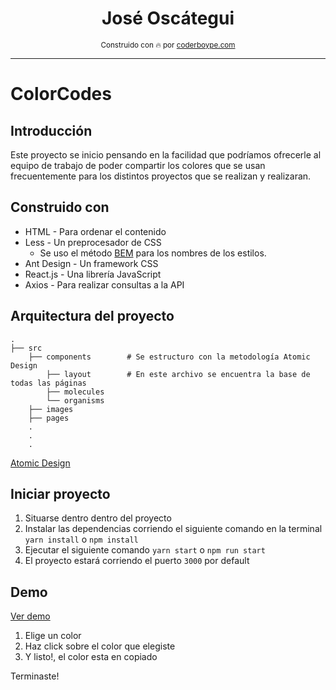 <div align="center">
    <h1>José Oscátegui</h1>
    <sub>Construido con 🔥︎ por
      <a href="https://coderboype.com">coderboype.com</a>
    </sub>
</div>

---

# ColorCodes

## Introducción
Este proyecto se inicio pensando en la facilidad que podríamos
ofrecerle al equipo de trabajo de poder compartir los colores que se usan
frecuentemente para los distintos proyectos que se realizan y realizaran. 

## Construido con
* HTML - Para ordenar el contenido
* Less - Un preprocesador de CSS
    - Se uso el método [BEM](http://getbem.com/naming/) para los nombres de los estilos. 
* Ant Design - Un framework CSS 
* React.js - Una librería JavaScript
* Axios - Para realizar consultas a la API

## Arquitectura del proyecto
    .
    ├── src
        ├── components        # Se estructuro con la metodología Atomic Design
            ├── layout        # En este archivo se encuentra la base de todas las páginas 
            ├── molecules     
            └── organisms
        ├── images
        ├── pages
        .
        .
        .
[Atomic Design](https://bradfrost.com/blog/post/atomic-web-design/)

## Iniciar proyecto
1. Situarse dentro dentro del proyecto
2. Instalar las dependencias corriendo el siguiente comando en la terminal `yarn install` o `npm install`
3. Ejecutar el siguiente comando `yarn start` o `npm run start`
4. El proyecto estará corriendo el puerto `3000` por default 

## Demo
[Ver demo](https://5df19e2e7636446af553d69f--vibrant-bell-94bf41.netlify.com/)

1. Elige un color
2. Haz click sobre el color que elegiste
3. Y listo!, el color esta en copiado

Terminaste!

